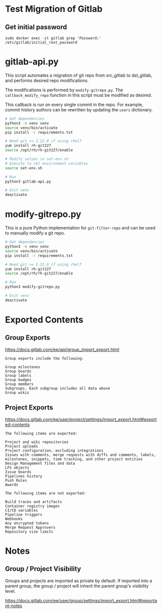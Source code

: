 # Test Migration of Gitlab

## Get initial password
```
sudo docker exec -it gitlab grep 'Password:' /etc/gitlab/initial_root_password
```


# gitlab-api.py

This script automates a migration of git repo from src_gitlab to dst_gitlab, and performs desired repo modifications.

The modifications is performed by `modify-gitrepo.py`. The `callback_modify_repo` function in this script must be modified as desired.

This callback is run on every single commit in the repo. For example, commit history authors can be rewritten by updating the `users` dictionary.

```bash
# Get dependencies
python3 -m venv venv
source venv/bin/activate
pip install -r requirements.txt

# Need git >= 2.22.0 if using rhel7
yum install rh-git227
source /opt/rh/rh-git227/enable

# Modify values in set-env.sh
# Execute to set environment variables
source set-env.sh

# Run
python3 gitlab-api.py

# Exit venv
deactivate
```


# modify-gitrepo.py

This is a pure Python implementation for `git-filter-repo` and can be used to manually modify a git repo.

```bash
# Get dependencies
python3 -m venv venv
source venv/bin/activate
pip install -r requirements.txt

# Need git >= 2.22.0 if using rhel7
yum install rh-git227
source /opt/rh/rh-git227/enable

# Run
python3 modify-gitrepo.py

# Exit venv
deactivate
```


# Exported Contents

## Group Exports

https://docs.gitlab.com/ee/api/group_import_export.html

```
Group exports include the following:

Group milestones
Group boards
Group labels
Group badges
Group members
Subgroups. Each subgroup includes all data above
Group wikis
```

## Project Exports 

https://docs.gitlab.com/ee/user/project/settings/import_export.html#exported-contents

```
The following items are exported:

Project and wiki repositories
Project uploads
Project configuration, excluding integrations
Issues with comments, merge requests with diffs and comments, labels, milestones, snippets, time tracking, and other project entities
Design Management files and data
LFS objects
Issue boards
Pipelines history
Push Rules
Awards

The following items are not exported:

Build traces and artifacts
Container registry images
CI/CD variables
Pipeline triggers
Webhooks
Any encrypted tokens
Merge Request Approvers
Repository size limits
```


# Notes

## Group / Project Visibility

Groups and projects are imported as private by default. If imported into a parent group, the group / project will inherit the parent group's visibility level.

https://docs.gitlab.com/ee/user/group/settings/import_export.html#important-notes